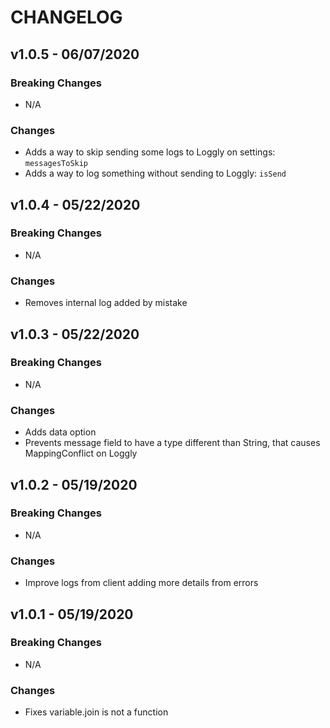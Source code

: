 # CHANGELOG

## v1.0.5 - 06/07/2020
### Breaking Changes
- N/A

### Changes
- Adds a way to skip sending some logs to Loggly on settings: `messagesToSkip`
- Adds a way to log something without sending to Loggly: `isSend`

## v1.0.4 - 05/22/2020
### Breaking Changes
- N/A

### Changes
- Removes internal log added by mistake

## v1.0.3 - 05/22/2020
### Breaking Changes
- N/A

### Changes
- Adds data option
- Prevents message field to have a type different than String, that causes MappingConflict on Loggly

## v1.0.2 - 05/19/2020
### Breaking Changes
- N/A

### Changes
- Improve logs from client adding more details from errors


## v1.0.1 - 05/19/2020
### Breaking Changes
- N/A

### Changes
- Fixes variable.join is not a function
